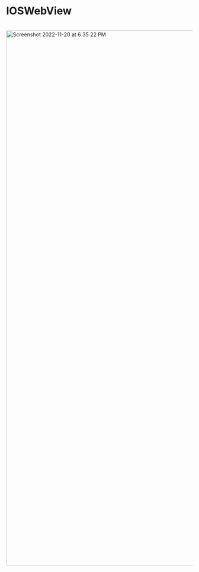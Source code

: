 # IOSWebView
<br>
<img width="1440" alt="Screenshot 2022-11-20 at 6 35 22 PM" src="https://user-images.githubusercontent.com/55745745/202903500-ad8d509a-aa8c-41e7-8ac1-785860665142.png">
